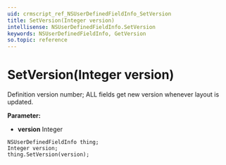 ```yaml
---
uid: crmscript_ref_NSUserDefinedFieldInfo_SetVersion
title: SetVersion(Integer version)
intellisense: NSUserDefinedFieldInfo.SetVersion
keywords: NSUserDefinedFieldInfo, GetVersion
so.topic: reference
---
```


# SetVersion(Integer version)

Definition version number; ALL fields get new version whenever layout is updated.

**Parameter:** 
* **version** Integer

```crmscript
NSUserDefinedFieldInfo thing;
Integer version;
thing.SetVersion(version);
```

